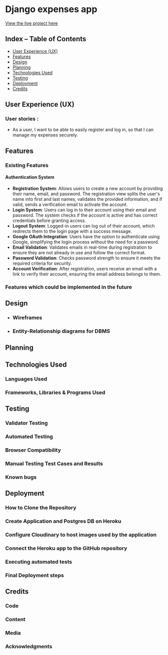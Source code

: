 # Django expenses app 

[View the live project here](...)

## Index – Table of Contents
* [User Experience (UX)](#user-experience-ux) 
* [Features](#features)
* [Design](#design)
* [Planning](#planning)
* [Technologies Used](#technologies-used)
* [Testing](#testing)
* [Deployment](#deployment)
* [Credits](#credits)

## User Experience (UX)

### User stories :
- As a user, I want to be able to easily register and log in, so that I can manage my expenses securely.

## Features

### Existing Features

#### Authentication System

- **Registration System**: Allows users to create a new account by providing their name, email, and password. The registration view splits the user's name into first and last names, validates the provided information, and if valid, sends a verification email to activate the account.
- **Login System**: Users can log in to their account using their email and password. The system checks if the account is active and has correct credentials before granting access.
- **Logout System**: Logged-in users can log out of their account, which redirects them to the login page with a success message.
- **Google OAuth Integration**: Users have the option to authenticate using Google, simplifying the login process without the need for a password.
- **Email Validation**: Validates emails in real-time during registration to ensure they are not already in use and follow the correct format.
- **Password Validation**: Checks password strength to ensure it meets the required criteria for security.
- **Account Verification**: After registration, users receive an email with a link to verify their account, ensuring the email address belongs to them.

### Features which could be implemented in the future

## Design

-   ### Wireframes

-   ### Entity-Relationship diagrams for DBMS

## Planning

## Technologies Used

### Languages Used

### Frameworks, Libraries & Programs Used

## Testing

### Validator Testing 

### Automated Testing

### Browser Compatibility

### Manual Testing Test Cases and Results

### Known bugs

## Deployment

### How to Clone the Repository 

### Create Application and Postgres DB on Heroku

### Configure Cloudinary to host images used by the application

### Connect the Heroku app to the GitHub repository

### Executing automated tests

### Final Deployment steps

## Credits 

### Code 

### Content 

### Media 

### Acknowledgments
